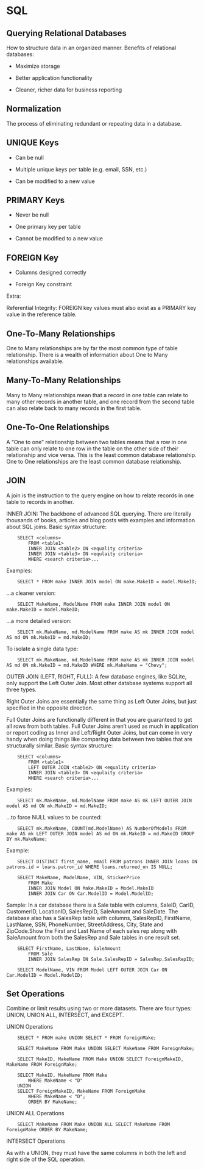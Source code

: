 # **SQL**

## **Querying Relational Databases**

How to structure data in an organized manner.  Benefits of relational databases:

- Maximize storage

- Better application functionality

- Cleaner, richer data for business reporting

## **Normalization**

The process of eliminating redundant or repeating data in a database.

## **UNIQUE Keys**

- Can be null

- Multiple unique keys per table (e.g. email, SSN, etc.)

- Can be modified to a new value

## **PRIMARY Keys**

- Never be null

- One primary key per table

- Cannot be modified to a new value

## **FOREIGN Key**

- Columns designed correctly

- Foreign Key constraint

Extra:

Referential Integrity: FOREIGN key values must also exist as a PRIMARY key value in the reference table.

## **One-To-Many Relationships**

One to Many relationships are by far the most common type of table relationship. There is a wealth of information about One to Many relationships available.

## **Many-To-Many Relationships**

Many to Many relationships mean that a record in one table can relate to many other records in another table, and one record from the second table can also relate back to many records in the first table.

## **One-To-One Relationships**

A “One to one” relationship between two tables means that a row in one table can only relate to one row in the table on the other side of their relationship and vice versa. This is the least common database relationship. One to One relationships are the least common database relationship.

## **JOIN**

A join is the instruction to the query engine on how to relate records in one table to records in another.

INNER JOIN: The backbone of advanced SQL querying. There are literally thousands of books, articles and blog posts with examples and information about SQL joins.  Basic syntax structure:

        SELECT <columns>
            FROM <table1>
            INNER JOIN <table2> ON <equality criteria>
            INNER JOIN <table3> ON <equlaity criteria>
            WHERE <search criteria>...

Examples:

        SELECT * FROM make INNER JOIN model ON make.MakeID = model.MakeID;

...a cleaner version:

        SELECT MakeName, ModelName FROM make INNER JOIN model ON make.MakeID = model.MakeID;

...a more detailed version:

        SELECT mk.MakeName, md.ModelName FROM make AS mk INNER JOIN model AS md ON mk.MakeID = md.MakeID;

To isolate a single data type:

        SELECT mk.MakeName, md.ModelName FROM make AS mk INNER JOIN model AS md ON mk.MakeID = md.MakeID WHERE mk.MakeName = "Chevy";

OUTER JOIN (LEFT, RIGHT, FULL): A few database engines, like SQLite, only support the Left Outer Join. Most other database systems support all three types.

Right Outer Joins are essentially the same thing as Left Outer Joins, but just specified in the opposite direction.

Full Outer Joins are functionally different in that you are guaranteed to get all rows from both tables. Full Outer Joins aren’t used as much in application or report coding as Inner and Left/Right Outer Joins, but can come in very handy when doing things like comparing data between two tables that are structurally similar.  Basic syntax structure:

        SELECT <columns>
            FROM <table1>
            LEFT OUTER JOIN <table2> ON <equality criteria>
            INNER JOIN <table3> ON <equlaity criteria>
            WHERE <search criteria>...

Examples:

        SELECT mk.MakeName, md.ModelName FROM make AS mk LEFT OUTER JOIN model AS md ON mk.MakeID = md.MakeID;

...to force NULL values to be counted:


        SELECT mk.MakeName, COUNT(md.ModelName) AS NumberOfModels FROM make AS mk LEFT OUTER JOIN model AS md ON mk.MakeID = md.MakeID GROUP BY mk.MakeName;

Example:

        SELECT DISTINCT first_name, email FROM patrons INNER JOIN loans ON patrons.id = loans.patron_id WHERE loans.returned_on IS NULL;

        SELECT MakeName, ModelName, VIN, StickerPrice
            FROM Make
            INNER JOIN Model ON Make.MakeID = Model.MakeID
            INNER JOIN Car ON Car.ModelID = Model.ModelID;

Sample: In a car database there is a Sale table with columns, SaleID, CarID, CustomerID, LocationID, SalesRepID, SaleAmount and SaleDate. The database also has a SalesRep table with columns, SalesRepID, FirstName, LastName, SSN, PhoneNumber, StreetAddress, City, State and ZipCode.Show the First and Last Name of each sales rep along with SaleAmount from both the SalesRep and Sale tables in one result set.

        SELECT FirstName, LastName, SaleAmount
            FROM Sale
            INNER JOIN SalesRep ON Sale.SalesRepID = SalesRep.SalesRepID;

        SELECT ModelName, VIN FROM Model LEFT OUTER JOIN Car ON Car.ModelID = Model.ModelID;

## **Set Operations**

Combine or limit results using two or more datasets.  There are four types: UNION, UNION ALL, INTERSECT, and EXCEPT.

UNION Operations

        SELECT * FROM make UNION SELECT * FROM foreignMake;

        SELECT MakeName FROM Make UNION SELECT MakeName FROM ForeignMake;

        SELECT MakeID, MakeName FROM Make UNION SELECT ForeignMakeID, MakeName FROM ForeignMake;

        SELECT MakeID, MakeName FROM Make
            WHERE MakeName < "D"
        UNION 
        SELECT ForeignMakeID, MakeName FROM ForeignMake
            WHERE MakeName < "D";
            ORDER BY MakeName;

UNION ALL Operations

        SELECT MakeName FROM Make UNION ALL SELECT MakeName FROM ForeignMake ORDER BY MakeName;

INTERSECT Operations

As with a UNION, they must have the same columns in both the left and right side of the SQL operation.
